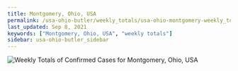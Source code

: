 ```yaml
---
title: Montgomery, Ohio, USA
permalink: /usa-ohio-butler/weekly_totals/usa-ohio-montgomery-weekly_totals.html
last_updated: Sep 8, 2021
keywords: ["Montgomery, Ohio, USA", "weekly totals"]
sidebar: usa-ohio-butler_sidebar
---
```


![Weekly Totals of Confirmed Cases for Montgomery, Ohio, USA](/covid_tracker/images/graphs/usa-ohio-montgomery-weekly_totals_graph.png)
